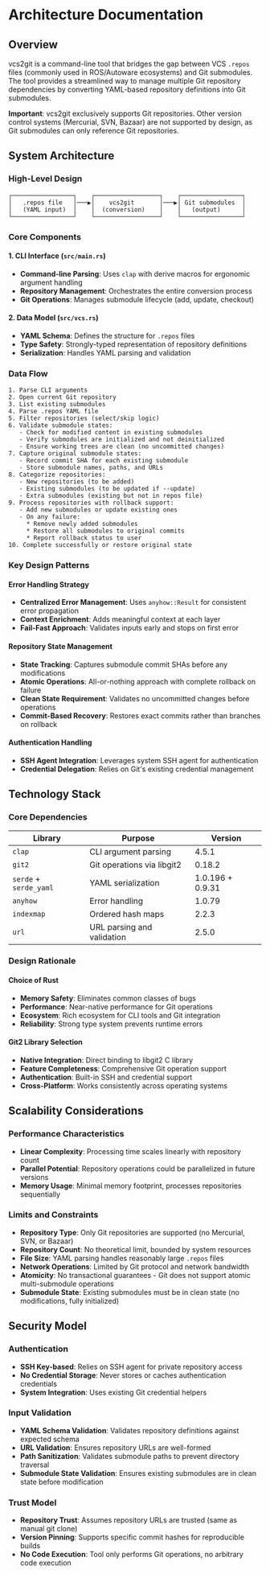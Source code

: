 # Architecture Documentation

## Overview

vcs2git is a command-line tool that bridges the gap between VCS `.repos` files (commonly used in ROS/Autoware ecosystems) and Git submodules. The tool provides a streamlined way to manage multiple Git repository dependencies by converting YAML-based repository definitions into Git submodules.

**Important**: vcs2git exclusively supports Git repositories. Other version control systems (Mercurial, SVN, Bazaar) are not supported by design, as Git submodules can only reference Git repositories.

## System Architecture

### High-Level Design

```
┌─────────────────┐    ┌──────────────────┐    ┌─────────────────┐
│   .repos file   │───▶│    vcs2git       │───▶│ Git submodules  │
│   (YAML input)  │    │  (conversion)    │    │   (output)      │
└─────────────────┘    └──────────────────┘    └─────────────────┘
```

### Core Components

#### 1. CLI Interface (`src/main.rs`)
- **Command-line Parsing**: Uses `clap` with derive macros for ergonomic argument handling
- **Repository Management**: Orchestrates the entire conversion process
- **Git Operations**: Manages submodule lifecycle (add, update, checkout)

#### 2. Data Model (`src/vcs.rs`)
- **YAML Schema**: Defines the structure for `.repos` files
- **Type Safety**: Strongly-typed representation of repository definitions
- **Serialization**: Handles YAML parsing and validation

### Data Flow

```
1. Parse CLI arguments
2. Open current Git repository
3. List existing submodules
4. Parse .repos YAML file
5. Filter repositories (select/skip logic)
6. Validate submodule states:
   - Check for modified content in existing submodules
   - Verify submodules are initialized and not deinitialized
   - Ensure working trees are clean (no uncommitted changes)
7. Capture original submodule states:
   - Record commit SHA for each existing submodule
   - Store submodule names, paths, and URLs
8. Categorize repositories:
   - New repositories (to be added)
   - Existing submodules (to be updated if --update)
   - Extra submodules (existing but not in repos file)
9. Process repositories with rollback support:
   - Add new submodules or update existing ones
   - On any failure:
     * Remove newly added submodules
     * Restore all submodules to original commits
     * Report rollback status to user
10. Complete successfully or restore original state
```

### Key Design Patterns

#### Error Handling Strategy
- **Centralized Error Management**: Uses `anyhow::Result` for consistent error propagation
- **Context Enrichment**: Adds meaningful context at each layer
- **Fail-Fast Approach**: Validates inputs early and stops on first error

#### Repository State Management
- **State Tracking**: Captures submodule commit SHAs before any modifications
- **Atomic Operations**: All-or-nothing approach with complete rollback on failure
- **Clean State Requirement**: Validates no uncommitted changes before operations
- **Commit-Based Recovery**: Restores exact commits rather than branches on rollback

#### Authentication Handling
- **SSH Agent Integration**: Leverages system SSH agent for authentication
- **Credential Delegation**: Relies on Git's existing credential management

## Technology Stack

### Core Dependencies

| Library                | Purpose                    | Version          |
|------------------------|----------------------------|------------------|
| `clap`                 | CLI argument parsing       | 4.5.1            |
| `git2`                 | Git operations via libgit2 | 0.18.2           |
| `serde` + `serde_yaml` | YAML serialization         | 1.0.196 + 0.9.31 |
| `anyhow`               | Error handling             | 1.0.79           |
| `indexmap`             | Ordered hash maps          | 2.2.3            |
| `url`                  | URL parsing and validation | 2.5.0            |

### Design Rationale

#### Choice of Rust
- **Memory Safety**: Eliminates common classes of bugs
- **Performance**: Near-native performance for Git operations
- **Ecosystem**: Rich ecosystem for CLI tools and Git integration
- **Reliability**: Strong type system prevents runtime errors

#### Git2 Library Selection
- **Native Integration**: Direct binding to libgit2 C library
- **Feature Completeness**: Comprehensive Git operation support
- **Authentication**: Built-in SSH and credential support
- **Cross-Platform**: Works consistently across operating systems

## Scalability Considerations

### Performance Characteristics
- **Linear Complexity**: Processing time scales linearly with repository count
- **Parallel Potential**: Repository operations could be parallelized in future versions
- **Memory Usage**: Minimal memory footprint, processes repositories sequentially

### Limits and Constraints
- **Repository Type**: Only Git repositories are supported (no Mercurial, SVN, or Bazaar)
- **Repository Count**: No theoretical limit, bounded by system resources
- **File Size**: YAML parsing handles reasonably large `.repos` files
- **Network Operations**: Limited by Git protocol and network bandwidth
- **Atomicity**: No transactional guarantees - Git does not support atomic multi-submodule operations
- **Submodule State**: Existing submodules must be in clean state (no modifications, fully initialized)

## Security Model

### Authentication
- **SSH Key-based**: Relies on SSH agent for private repository access
- **No Credential Storage**: Never stores or caches authentication credentials
- **System Integration**: Uses existing Git credential helpers

### Input Validation
- **YAML Schema Validation**: Validates repository definitions against expected schema
- **URL Validation**: Ensures repository URLs are well-formed
- **Path Sanitization**: Validates submodule paths to prevent directory traversal
- **Submodule State Validation**: Ensures existing submodules are in clean state before modification

### Trust Model
- **Repository Trust**: Assumes repository URLs are trusted (same as manual git clone)
- **Version Pinning**: Supports specific commit hashes for reproducible builds
- **No Code Execution**: Tool only performs Git operations, no arbitrary code execution
